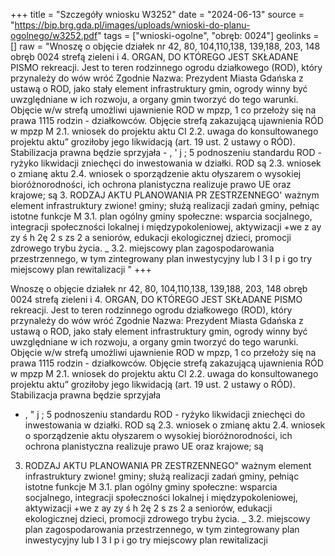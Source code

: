 +++
title = "Szczegóły wniosku W3252"
date = "2024-06-13"
source = "https://bip.brg.gda.pl/images/uploads/wnioski-do-planu-ogolnego/w3252.pdf"
tags = ["wnioski-ogolne", "obręb: 0024"]
geolinks = []
raw = "Wnoszę o objęcie działek nr 42, 80, 104,110,138, 139,188, 203, 148 obręb 0024 strefą zieleni i 4. ORGAN, DO KTÓREGO JEST SKŁADANE PISMO rekreacji. Jest to teren rodzinnego ogrodu działkowego (ROD), który przynależy do wów wróć Zgodnie Nazwa: Prezydent Miasta Gdańska z ustawą o ROD, jako stały element infrastruktury gmin, ogrody winny być uwzględniane w ich  rozwoju, a organy gmin tworzyć do tego warunki. Objęcie w/w strefą umożliwi ujawnienie ROD w mpzp, 1 co przełoży się na prawa 1115 rodzin - działkowców. Objęcie strefą zakazującą ujawnienia RÓD w mpzp M 2.1. wniosek do projektu aktu CI 2.2. uwaga do konsultowanego projektu aktu” groziłoby jego likwidacją (art. 19 ust. 2 ustawy o RÓD). Stabilizacja prawna będzie sprzyjała - , ' j ; 5 podnoszeniu standardu ROD - ryżyko likwidacji zniechęci do inwestowania w działki. ROD są  2.3. wniosek o zmianę aktu  2.4. wniosek o sporządzenie aktu ołyszarem o wysokiej bioróżnorodności, ich ochrona planistyczna realizuje prawo UE oraz krajowe; są 3. RODZAJ AKTU PLANOWANIA PR ZESTRZENNEGO' ważnym element infrastruktury zwione! gminy; służą realizacji zadań gminy, pełniąc istotne funkcje M 3.1. plan ogólny gminy społeczne: wsparcia socjalnego, integracji społeczności lokalnej i międzypokoleniowej, aktywizacji +we z ay zy ś h 2ę 2 s zs 2 a seniorów, edukacji ekologicznej dzieci, promocji zdrowego trybu życia. _ 3.2. miejscowy plan zagospodarowania przestrzennego, w tym zintegrowany plan inwestycyjny lub I 3 I p i go try miejscowy plan rewitalizacji "
+++

Wnoszę o objęcie działek nr 42, 80, 104,110,138, 139,188, 203, 148 obręb 0024 strefą zieleni i
4. ORGAN, DO KTÓREGO JEST SKŁADANE PISMO rekreacji. Jest to teren rodzinnego ogrodu działkowego (ROD), który przynależy do wów wróć Zgodnie
Nazwa: Prezydent Miasta Gdańska z ustawą o ROD, jako stały element infrastruktury gmin, ogrody winny być uwzględniane w ich
 rozwoju, a organy gmin tworzyć do tego warunki. Objęcie w/w strefą umożliwi ujawnienie ROD w mpzp,
1 co przełoży się na prawa 1115 rodzin - działkowców. Objęcie strefą zakazującą ujawnienia RÓD w mpzp
M 2.1. wniosek do projektu aktu CI 2.2. uwaga do konsultowanego projektu aktu” groziłoby jego likwidacją (art. 19 ust. 2 ustawy o RÓD). Stabilizacja prawna będzie sprzyjała
- , " j ; 5 podnoszeniu standardu ROD - ryżyko likwidacji zniechęci do inwestowania w działki. ROD są
 2.3. wniosek o zmianę aktu  2.4. wniosek o sporządzenie aktu ołyszarem o wysokiej bioróżnorodności, ich ochrona planistyczna realizuje prawo UE oraz krajowe; są
3. RODZAJ AKTU PLANOWANIA PR ZESTRZENNEGO" ważnym element infrastruktury zwione! gminy; służą realizacji zadań gminy, pełniąc istotne funkcje
M 3.1. plan ogólny gminy społeczne: wsparcia socjalnego, integracji społeczności lokalnej i międzypokoleniowej, aktywizacji
+we z ay zy ś h 2ę 2 s zs 2 a
seniorów, edukacji ekologicznej dzieci, promocji zdrowego trybu życia.
_ 3.2. miejscowy plan zagospodarowania przestrzennego, w tym zintegrowany plan inwestycyjny lub I 3 I p i go try
miejscowy plan rewitalizacji 


